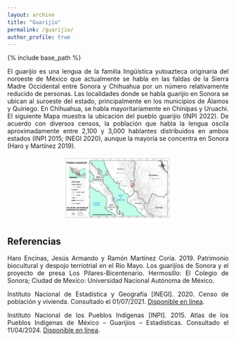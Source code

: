 ```yaml
---
layout: archive
title: "Guarijío"
permalink: /guarijio/
author_profile: true
---
```


{% include base_path %}

<div style="text-align: justify">
  El guarijío es una lengua de la familia lingüística yutoazteca originaria del noroeste de México que actualmente se habla en las faldas de la Sierra Madre Occidental entre Sonora y Chihuahua por un número relativamente reducido de personas. Las localidades donde se habla guarijío en Sonora se ubican al suroeste del estado, principalmente en los municipios de Álamos y Quiriego. En Chihuahua, se habla mayoritariamente en Chínipas y Uruachi. El siguiente Mapa muestra la ubicación del pueblo guarijío (INPI 2022). De acuerdo con diversos censos, la población que habla la lengua oscila aproximadamente entre 2,100 y 3,000 hablantes distribuidos en ambos estados (INPI 2015; INEGI 2020), aunque la mayoría se concentra en Sonora (Haro y Martínez 2019).
</div>
<figure style="text-align: center;">
  <img src="/images/ubicacion-guarijio-inpi2022.jpeg" alt="Ubicación del pueblo guarijío (INPI 2022)" width="250" height="150">
</figure>

Referencias
-----
<div style="text-align: justify">
Haro Encinas, Jesús Armando y Ramón Martínez Coria. 2019. Patrimonio biocultural y despojo terriotrial en el Río Mayo. Los guarijíos de Sonora y el proyecto de presa Los Pilares-Bicentenario. Hermosillo: El Colegio de Sonora; Ciudad de Mexico: Universidad Nacional Autónoma de México.

Instituto Nacional de Estadística y Geografía [INEGI]. 2020. Censo de población y vivienda. Consultado el 01/07/2021. [Disponible en línea](http://cuentame.inegi.org.mx/hipertexto/todas_lenguas.htm).
  
Instituto Nacional de los Pueblos Indígenas [INPI]. 2015. Atlas de los Pueblos Indígenas de México – Guarijíos – Estadísticas. Consultado el 11/04/2024. [Disponible en línea](http://atlas.inpi.gob.mx/guarijios-estadisticas/).
</div>

